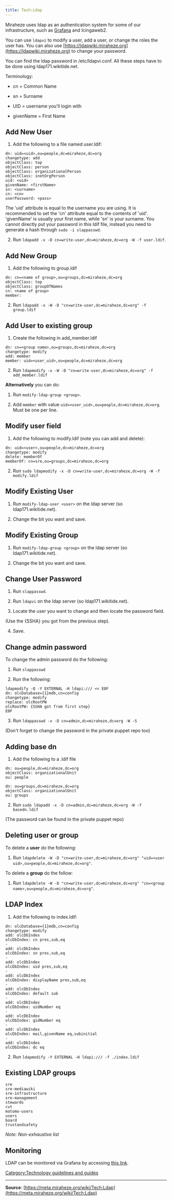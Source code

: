 ```yaml
---
title: Tech:Ldap
---
```


Miraheze uses ldap as an authentication system for some of our infrastructure, such as [Grafana](/tech-docs/techgrafana) and Icingaweb2.

You can use `ldapvi` to modify a user, add a user, or change the roles the user has. You can also use [https://ldapwiki.miraheze.org](https://ldapwiki.miraheze.org) to change your password.

You can find the ldap password in /etc/ldapvi.conf. All these steps have to be done using ldap171.wikitide.net.

Terminology:
* cn = Common Name

* sn = Surname

* UID = username you'll login with

* givenName = First Name

## Add New User 

1. Add the following to a file named user.ldif:
```
dn: uid=<uid>,ou=people,dc=miraheze,dc=org
changetype: add
objectClass: top
objectClass: person
objectClass: organizationalPerson
objectClass: inetOrgPerson
uid: <uid>
givenName: <firstName>
sn: <surname>
cn: <cn>
userPassword: <pass>
```

The 'uid' attribute is equal to the username you are using. It is recommended to set the 'cn' attribute equal to the contents of 'uid'. 'givenName' is usually your first name, while 'sn' is your surname.
You cannot directly put your password in this ldif file, instead you need to generate a hash through `sudo -i slappasswd`.

2. Run `ldapadd -x -D cn=write-user,dc=miraheze,dc=org -W -f user.ldif`.

## Add New Group 

1. Add the following to group.ldif

```
dn: cn=<name of group>,ou=groups,dc=miraheze,dc=org
objectClass: top
objectClass: groupOfNames
cn: <name of group>
member:
```

2. Run `ldapadd -x -W -D "cn=write-user,dc=miraheze,dc=org" -f group.ldif`

## Add User to existing group 

1. Create the following in add_member.ldif

```
dn: cn=<group name>,ou=groups,dc=miraheze,dc=org
changetype: modify
add: member
member: uid=<user_uid>,ou=people,dc=miraheze,dc=org
```

2. Run `ldapmodify -x -W -D "cn=write-user,dc=miraheze,dc=org" -f add_member.ldif`

**Alternatively** you can do:

1. Run `modify-ldap-group <group>`.

2. Add `member` with value `uid=<user_uid>,ou=people,dc=miraheze,dc=org`. Must be one per line.

## Modify user field 

1. Add the following to modify.ldif (note you can add and delete):

```
dn: uid=<user>,ou=people,dc=miraheze,dc=org
changetype: modify
delete: memberOf
memberOf: cn=sre,ou=groups,dc=miraheze,dc=org
```

2. Run `sudo ldapmodify -x -D cn=write-user,dc=miraheze,dc=org -W -f modify.ldif`

## Modify Existing User 

1. Run `modify-ldap-user <user>` on the ldap server (so ldap171.wikitide.net).

2. Change the bit you want and save.

## Modify Existing Group 

1. Run `modify-ldap-group <group>` on the ldap server (so ldap171.wikitide.net).

2. Change the bit you want and save.

## Change User Password 

1. Run `slappasswd`.

2. Run `ldapvi` on the ldap server (so ldap171.wikitide.net).

3. Locate the user you want to change and then locate the password field.

(Use the {SSHA} you got from the previous step).

4. Save.

## Change admin password 

To change the admin password do the following:

1. Run `slappasswd`

2. Run the following:

```
ldapmodify -Q -Y EXTERNAL -H ldapi:/// << E0F
dn: olcDatabase={1}mdb,cn=config
changetype: modify
replace: olcRootPW
olcRootPW: {SSHA got from first step}
E0F
```

3. Run `ldappasswd -x -D cn=admin,dc=miraheze,dc=org -W -S`

(Don't forget to change the password in the private puppet repo too)

## Adding base dn 

1. Add the following to a .ldif file

```
dn: ou=people,dc=miraheze,dc=org
objectClass: organizationalUnit
ou: people

dn: ou=groups,dc=miraheze,dc=org
objectClass: organizationalUnit
ou: groups
```

2. Run `sudo ldapadd -x -D cn=admin,dc=miraheze,dc=org -W -f basedn.ldif`

(The password can be found in the private puppet repo)

## Deleting user or group 

To delete a **user** do the following:

1. Run `ldapdelete -W -D "cn=write-user,dc=miraheze,dc=org" "uid=<user uid>,ou=people,dc=miraheze,dc=org"`.

To delete a **group** do the follow:

1. Run `ldapdelete -W -D "cn=write-user,dc=miraheze,dc=org" "cn=<group name>,ou=people,dc=miraheze,dc=org"`.

## LDAP Index 

1. Add the following to index.ldif:

```
dn: olcDatabase={1}mdb,cn=config
changetype: modify
add: olcDbIndex
olcDbIndex: cn pres,sub,eq
-
add: olcDbIndex
olcDbIndex: sn pres,sub,eq
-
add: olcDbIndex
olcDbIndex: uid pres,sub,eq
-
add: olcDbIndex
olcDbIndex: displayName pres,sub,eq
-
add: olcDbIndex
olcDbIndex: default sub
-
add: olcDbIndex
olcDbIndex: uidNumber eq
-
add: olcDbIndex
olcDbIndex: gidNumber eq
-
add: olcDbIndex
olcDbIndex: mail,givenName eq,subinitial
-
add: olcDbIndex
olcDbIndex: dc eq
```

2. Run `ldapmodify -Y EXTERNAL -H ldapi:/// -f ./index.ldif`

## Existing LDAP groups 

```
sre
sre-mediawiki
sre-infrastructure
sre-management
stewards
cvt
matomo-users
users
board
trustandsafety
```
*Note: Non-exhaustive list*

## Monitoring 

LDAP can be monitored via Grafana by accessing [this link](https://grafana.wikitide.net/d/uOLD33lMz/ldap?orgId=1).

[Category:Technology guidelines and guides](https://meta.miraheze.org/wiki/Category:Technology_guidelines_and_guides)

----
**Source**: [https://meta.miraheze.org/wiki/Tech:Ldap](https://meta.miraheze.org/wiki/Tech:Ldap)